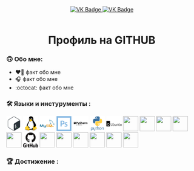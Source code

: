 <div id="badges" align ="center">
  <a href= " https://vk.com/iown0 ">
    <img src = "https://img.shields.io/badge/VK-blue?style=for-the-badge&logo=VK&logoColor=white" alt="VK Badge"/>
  </a>
  
  <a href= " https://mail.google.com/mail/u/1/#inbox">
    <img src = "https://img.shields.io/badge/EMAIL-red?style=for-the-badge&logo=Gmail&logoColor=white" alt="VK Badge"/>
  </a>
</div>

<div id="view prof" align="center">
  <img src="https://komarev.com/ghpvc/?username=AveVladislav4ik&style=flat-square&color=blue" alt=""/>
</div>

<div id="hey there" align="center">
  <h1> Профиль на GITHUB </h1>
</div>

### :upside_down_face:	 Обо мне:
- :heart_on_fire: факт обо мне
- :headphones: факт обо мне
- :octocat: факт обо мне 

### :hammer_and_wrench: Языки и инстурументы :
<div>
<img src = "https://github.com/devicons/devicon/blob/master/icons/bash/bash-original.svg" width="40" height="40"/>
<img src = "https://github.com/devicons/devicon/blob/master/icons/linux/linux-original.svg" width="40" height="40"/>
<img src = "https://github.com/devicons/devicon/blob/master/icons/mysql/mysql-original-wordmark.svg" width="40" height="40"/>
<img src = "https://github.com/devicons/devicon/blob/master/icons/photoshop/photoshop-line.svg" width="40" height="40"/>
<img src = "https://github.com/devicons/devicon/blob/master/icons/pycharm/pycharm-original-wordmark.svg" width="40" height="40"/>
<img src = "https://github.com/devicons/devicon/blob/master/icons/python/python-original-wordmark.svg" width="40" height="40"/>
<img src = "https://github.com/devicons/devicon/blob/master/icons/ubuntu/ubuntu-plain-wordmark.svg" width="40" height="40"/>
<img src = "https://cdn.coursehunter.net/category/c-sharp-c.png" width="40" height="40"/>
<img src = "https://encrypted-tbn0.gstatic.com/images?q=tbn:ANd9GcRx76tk3VdhdoHLaeYU_ZbI8tqXy7FyAVlMivXGdf2yR1w7tuw2XavxEje8gjy_eIEzDks&usqp=CAU" width="40" height="40"/>
<img src = "https://upload.wikimedia.org/wikipedia/commons/thumb/9/93/1C_Company_logo.svg/800px-1C_Company_logo.svg.png" width="40" height="40"/>
<img src = "https://cdn-icons-png.flaticon.com/512/2478/2478928.png" width="40" height="40"/>
<img src = "https://upload.wikimedia.org/wikipedia/commons/7/7f/Erwin_logo.png" width="40" height="40"/>
<img src = "https://github.com/devicons/devicon/blob/master/icons/github/github-original-wordmark.svg" width="40" height="40"/>
<img src = "https://internet-lab.ru/sites/internet-lab.ru/files/2021-04/windows.png" width="40" height="40"/>
<img src = "https://www.unixtutorial.ru/images/posts/Sublime_Text_3_logo.png" width="40" height="40"/>
<img src = "https://encrypted-tbn0.gstatic.com/images?q=tbn:ANd9GcRq508bc2mJrZ6SPyK8AEikjg6b-RxDLsozDQ&usqp=CAU" width="40" height="40"/>
<img src = "https://upload.wikimedia.org/wikipedia/commons/d/d5/Virtualbox_logo.png" width="40" height="40"/>
<img src = "https://uploads-ssl.webflow.com/63fda77e5fd49598bbf00892/64357bf9cff600cd7906c530_ISO_C2B2B_Logo.svg" width="40" height="40"/>
<img src = "https://upload.wikimedia.org/wikipedia/commons/thumb/6/69/Notepad%2B%2B_Logo.svg/1200px-Notepad%2B%2B_Logo.svg.png" width="40" height="40"/>
</div>

### :trophy: Достижение :

<div>
  <img src="https://github-profile-trophy.vercel.app/?username=AveVladislav4ik" alt=""/>
</div>

